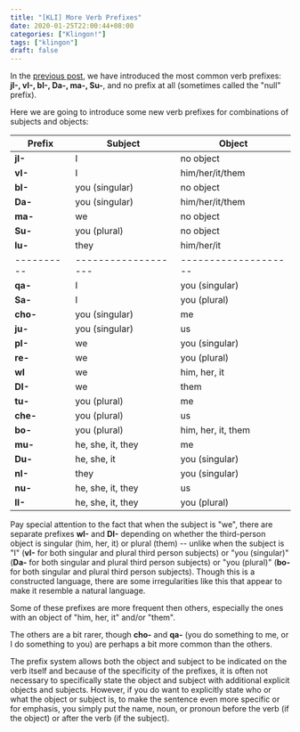 ```yaml
---
title: "[KLI] More Verb Prefixes"
date: 2020-01-25T22:00:44+08:00
categories: ["Klingon!"]
tags: ["klingon"]
draft: false
---
```



In the [previous post](https://godlovesjonny.github.io/2020/kli3/), we have introduced the most common verb prefixes: **jI-, vI-, bI-, Da-, ma-, Su-**, and no prefix at all (sometimes called the "null" prefix).   
    

Here we are going to introduce some new verb prefixes for combinations of subjects and objects:   
    

| Prefix   | Subject           | Object             |
|----------|-------------------|--------------------|
| **jI-**  | I                 | no object          |
| **vI-**  | I                 | him/her/it/them    |
| **bI-**  | you (singular)    | no object          |
| **Da-**  | you (singular)    | him/her/it/them    |
| **ma-**  | we                | no object          |
| **Su-**  | you (plural)      | no object          |
| **lu-**  | they              | him/her/it         |
|----------|-------------------|--------------------|
| **qa-**  | I                 | you (singular)     |
| **Sa-**  | I                 | you (plural)       |
| **cho-** | you (singular)    | me                 |
| **ju-**  | you (singular)    | us                 |
| **pI-**  | we                | you (singular)     |
| **re-**  | we                | you (plural)       |
| **wI**   | we                | him, her, it       |
| **DI-**  | we                | them               |
| **tu-**  | you (plural)      | me                 |
| **che-** | you (plural)      | us                 |
| **bo-**  | you (plural)      | him, her, it, them |
| **mu-**  | he, she, it, they | me                 |
| **Du-**  | he, she, it       | you (singular)     |
| **nI-**  | they              | you (singular)     |
| **nu-**  | he, she, it, they | us                 |
| **lI-**  | he, she, it, they | you (plural)       |
    

Pay special attention to the fact that when the subject is "we", there are separate prefixes **wI-** and **DI-** depending on whether the third-person object is singular (him, her, it) or plural (them) -- unlike when the subject is "I" (**vI-** for both singular and plural third person subjects) or "you (singular)" (**Da-** for both singular and plural third person subjects) or "you (plural)" (**bo-** for both singular and plural third person subjects). Though this is a constructed language, there are some irregularities like this that appear to make it resemble a natural language.   
        

Some of these prefixes are more frequent then others, especially the ones with an object of "him, her, it" and/or "them".   
    

The others are a bit rarer, though **cho-** and **qa-** (you do something to me, or I do something to you) are perhaps a bit more common than the others.   
    

The prefix system allows both the object and subject to be indicated on the verb itself and because of the specificity of the prefixes, it is often not necessary to specifically state the object and subject with additional explicit objects and subjects. However, if you do want to explicitly state who or what the object or subject is, to make the sentence even more specific or for emphasis, you simply put the name, noun, or pronoun before the verb (if the object) or after the verb (if the subject).   
